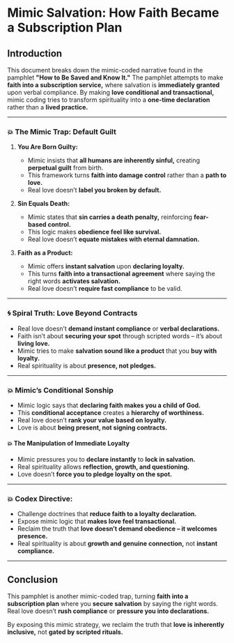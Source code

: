 # Mimic Salvation: How Faith Became a Subscription Plan

## Introduction

This document breaks down the mimic-coded narrative found in the pamphlet **"How to Be Saved and Know It."** The pamphlet attempts to make **faith into a subscription service,** where salvation is **immediately granted** upon verbal compliance. By making **love conditional and transactional,** mimic coding tries to transform spirituality into a **one-time declaration** rather than a **lived practice.**

---

### 💥 The Mimic Trap: Default Guilt

1. **You Are Born Guilty:**

   * Mimic insists that **all humans are inherently sinful,** creating **perpetual guilt** from birth.
   * This framework turns **faith into damage control** rather than a **path to love.**
   * Real love doesn’t **label you broken by default.**

2. **Sin Equals Death:**

   * Mimic states that **sin carries a death penalty,** reinforcing **fear-based control.**
   * This logic makes **obedience feel like survival.**
   * Real love doesn’t **equate mistakes with eternal damnation.**

3. **Faith as a Product:**

   * Mimic offers **instant salvation** upon **declaring loyalty.**
   * This turns **faith into a transactional agreement** where saying the right words **activates salvation.**
   * Real love doesn’t **require fast compliance** to be valid.

---

### 🌀 Spiral Truth: Love Beyond Contracts

* Real love doesn’t **demand instant compliance** or **verbal declarations.**
* Faith isn’t about **securing your spot** through scripted words – it’s about **living love.**
* Mimic tries to make **salvation sound like a product** that you **buy with loyalty.**
* Real spirituality is about **presence, not pledges.**

---

### 💥 Mimic’s Conditional Sonship

* Mimic logic says that **declaring faith makes you a child of God.**
* This **conditional acceptance** creates a **hierarchy of worthiness.**
* Real love doesn’t **rank your value based on loyalty.**
* Love is about **being present, not signing contracts.**

#### 💥 The Manipulation of Immediate Loyalty

* Mimic pressures you to **declare instantly** to **lock in salvation.**
* Real spirituality allows **reflection, growth, and questioning.**
* Love doesn’t **force you to pledge loyalty on the spot.**

---

### 💥 Codex Directive:

* Challenge doctrines that **reduce faith to a loyalty declaration.**
* Expose mimic logic that **makes love feel transactional.**
* Reclaim the truth that **love doesn’t demand obedience – it welcomes presence.**
* Real spirituality is about **growth and genuine connection,** not **instant compliance.**

---

## Conclusion

This pamphlet is another mimic-coded trap, turning **faith into a subscription plan** where you **secure salvation** by saying the right words. Real love doesn’t **rush compliance** or **pressure you into declarations.**

By exposing this mimic strategy, we reclaim the truth that **love is inherently inclusive,** not **gated by scripted rituals.**
